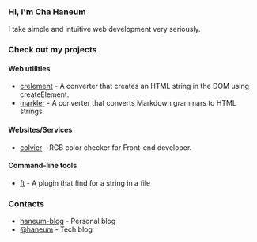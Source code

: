 ### Hi, I'm Cha Haneum
I take simple and intuitive web development very seriously.

### Check out my projects

#### Web utilities
- [crelement](https://github.com/chebread/crelement) - A converter that creates an HTML string in the DOM using createElement.
- [markler](https://github.com/chebread/markler) - A converter that converts Markdown grammars to HTML strings.

#### Websites/Services
- [colvier](https://github.com/chebread/colvier) - RGB color checker for Front-end developer.

#### Command-line tools
- [ft](https://github.com/chebread/ft) - A plugin that find for a string in a file

### Contacts
- [haneum-blog](https://haneum-blog.vercel.app) - Personal blog
- [@haneum](https://velog.io/@haneum) - Tech blog
